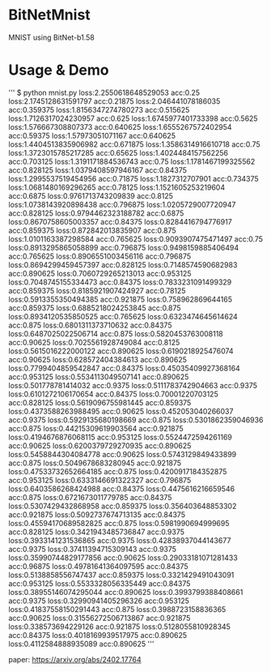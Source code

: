 # BitNetMnist
MNIST using BitNet-b1.58

# Usage & Demo
'''
$ python mnist.py
loss:2.2550618648529053  acc:0.25
loss:2.1745128631591797  acc:0.21875
loss:2.046441078186035  acc:0.359375
loss:1.8156347274780273  acc:0.515625
loss:1.7126317024230957  acc:0.625
loss:1.6745977401733398  acc:0.5625
loss:1.576667308807373  acc:0.640625
loss:1.6555267572402954  acc:0.59375
loss:1.57973051071167  acc:0.640625
loss:1.4404513835906982  acc:0.671875
loss:1.3586314916610718  acc:0.75
loss:1.3723015785217285  acc:0.65625
loss:1.4024484157562256  acc:0.703125
loss:1.3191171884536743  acc:0.75
loss:1.1781467199325562  acc:0.828125
loss:1.0379408597946167  acc:0.84375
loss:1.2995537519454956  acc:0.71875
loss:1.1827312707901  acc:0.734375
loss:1.0681480169296265  acc:0.78125
loss:1.1521605253219604  acc:0.6875
loss:0.9761713743209839  acc:0.8125
loss:1.0738143920898438  acc:0.796875
loss:1.0205729007720947  acc:0.828125
loss:0.9794462323188782  acc:0.6875
loss:0.8670758605003357  acc:0.84375
loss:0.8284416794776917  acc:0.859375
loss:0.872842013835907  acc:0.875
loss:1.0101163387298584  acc:0.765625
loss:0.9093907475471497  acc:0.75
loss:0.8913295865058899  acc:0.796875
loss:0.9498159885406494  acc:0.765625
loss:0.8906551003456116  acc:0.796875
loss:0.8694299459457397  acc:0.828125
loss:0.7148574590682983  acc:0.890625
loss:0.7060729265213013  acc:0.953125
loss:0.7048745155334473  acc:0.84375
loss:0.7833231091499329  acc:0.859375
loss:0.8185921907424927  acc:0.78125
loss:0.5913355350494385  acc:0.921875
loss:0.758962869644165  acc:0.859375
loss:0.6885218024253845  acc:0.875
loss:0.8934120535850525  acc:0.765625
loss:0.6323474645614624  acc:0.875
loss:0.6801311373710632  acc:0.84375
loss:0.6487025022506714  acc:0.875
loss:0.5820453763008118  acc:0.90625
loss:0.7025561928749084  acc:0.8125
loss:0.5615016222000122  acc:0.890625
loss:0.6190218925476074  acc:0.90625
loss:0.628572404384613  acc:0.890625
loss:0.7799404859542847  acc:0.84375
loss:0.45035409927368164  acc:0.953125
loss:0.5534113049507141  acc:0.890625
loss:0.501778781414032  acc:0.9375
loss:0.5111783742904663  acc:0.9375
loss:0.6101272106170654  acc:0.84375
loss:0.70001220703125  acc:0.828125
loss:0.5619096755981445  acc:0.859375
loss:0.4373588263988495  acc:0.90625
loss:0.452053040266037  acc:0.9375
loss:0.5929135680198669  acc:0.875
loss:0.5301862359046936  acc:0.875
loss:0.44215309619903564  acc:0.921875
loss:0.4194676876068115  acc:0.953125
loss:0.5524472594261169  acc:0.90625
loss:0.6200379729270935  acc:0.890625
loss:0.5458844304084778  acc:0.90625
loss:0.5743129849433899  acc:0.875
loss:0.5049678683280945  acc:0.921875
loss:0.47533732652664185  acc:0.875
loss:0.4200917184352875  acc:0.953125
loss:0.6333146691322327  acc:0.796875
loss:0.6403586268424988  acc:0.84375
loss:0.4475616216659546  acc:0.875
loss:0.6721673011779785  acc:0.84375
loss:0.5307429432868958  acc:0.859375
loss:0.356403648853302  acc:0.921875
loss:0.5092737674713135  acc:0.84375
loss:0.45594170689582825  acc:0.875
loss:0.5981990694999695  acc:0.828125
loss:0.3421943485736847  acc:0.9375
loss:0.3933141231536865  acc:0.9375
loss:0.42838937044143677  acc:0.9375
loss:0.37411394715309143  acc:0.9375
loss:0.35990744829177856  acc:0.90625
loss:0.29033181071281433  acc:0.96875
loss:0.49781641364097595  acc:0.84375
loss:0.5138858556747437  acc:0.859375
loss:0.3321429491043091  acc:0.953125
loss:0.5533328056335449  acc:0.84375
loss:0.38955146074295044  acc:0.890625
loss:0.3993799388408661  acc:0.9375
loss:0.32990941405296326  acc:0.953125
loss:0.41837558150291443  acc:0.875
loss:0.3988723158836365  acc:0.90625
loss:0.31556272506713867  acc:0.921875
loss:0.338573694229126  acc:0.921875
loss:0.5128055810928345  acc:0.84375
loss:0.4018169939517975  acc:0.890625
loss:0.4112584888935089  acc:0.890625
'''

paper: https://arxiv.org/abs/2402.17764
